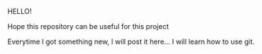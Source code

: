 HELLO!

Hope this repository can be useful for this project

Everytime I got something new, I will post it here... I will learn how to use git.
